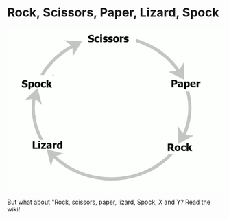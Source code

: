 # Rock, Scissors, Paper, Lizard, Spock

<p align="center">
 <img src="https://github.com/Ymmasrxn/Rock_Scissors_Paper_Lizard_Spock/blob/master/Figures/big_bang.gif">


But what about "Rock, scissors, paper, lizard, Spock, X and Y? Read the wiki!


 
 


